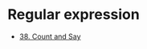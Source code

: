 # Regular expression

- [38. Count and Say](https://leetcode.com/problems/count-and-say/description/)